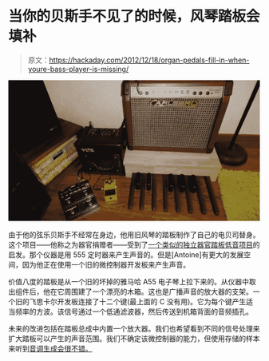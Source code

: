 # 当你的贝斯手不见了的时候，风琴踏板会填补

> 原文：<https://hackaday.com/2012/12/18/organ-pedals-fill-in-when-youre-bass-player-is-missing/>

![organ-foot-pedals-instead-of-string-bass](img/8786558c91a2be2b7a7b8e8e4eb6be17.png)

由于他的弦乐贝斯手不经常在身边，他用旧风琴的踏板制作了自己的电贝司替身。这个项目——他称之为器官捐赠者——受到了[一个类似的独立器官踏板低音项目](http://hackaday.com/2012/09/24/bacemaker-weds-organ-foot-pedals-with-guitar-whammy-effects/)的启发。那个仪器是用 555 定时器来产生声音的。但是[Antoine]有更大的发展空间，因为他正在使用一个旧的微控制器开发板来产生声音。

价值八度的踏板是从一个旧的坏掉的雅马哈 A55 电子琴上拉下来的。从仪器中取出组件后，他在它周围建了一个漂亮的木箱。这也是广播声音的放大器的支架。一个旧的飞思卡尔开发板连接了十二个键(最上面的 C 没有用)。它为每个键产生适当频率的方波。该信号通过一个低通滤波器，然后传送到机箱背面的音频插孔。

未来的改进包括在踏板总成中内置一个放大器。我们也希望看到不同的信号处理来扩大踏板可以产生的声音范围。我们不确定该微控制器的能力，但使用存储的样本来听到[音调生成会很不错。](http://hackaday.com/2012/11/02/atmega1284-as-an-8-voice-32-khz-synthesizer/)